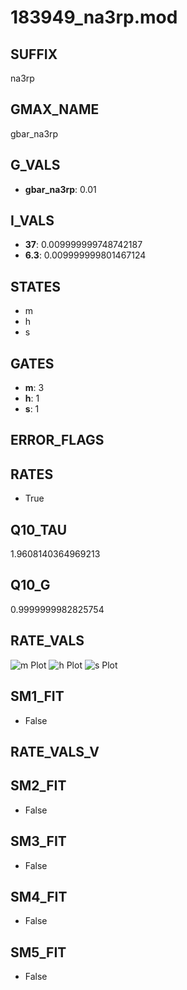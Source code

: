 # 183949_na3rp.mod

## SUFFIX

na3rp

## GMAX_NAME

gbar_na3rp

## G_VALS

- **gbar_na3rp**: 0.01

## I_VALS

- **37**: 0.009999999748742187
- **6.3**: 0.009999999801467124

## STATES

- m
- h
- s

## GATES

- **m**: 3
- **h**: 1
- **s**: 1

## ERROR_FLAGS


## RATES

- True

## Q10_TAU

1.9608140364969213

## Q10_G

0.9999999982825754

## RATE_VALS

![m Plot](/Users/pbozelos/Dropbox/icg-Chai-Panos/supermodels/output_markdown_files/Na/183949_na3rp.mod/images/m.png)
![h Plot](/Users/pbozelos/Dropbox/icg-Chai-Panos/supermodels/output_markdown_files/Na/183949_na3rp.mod/images/h.png)
![s Plot](/Users/pbozelos/Dropbox/icg-Chai-Panos/supermodels/output_markdown_files/Na/183949_na3rp.mod/images/s.png)

## SM1_FIT

- False

## RATE_VALS_V

## SM2_FIT

- False

## SM3_FIT

- False

## SM4_FIT

- False

## SM5_FIT

- False

